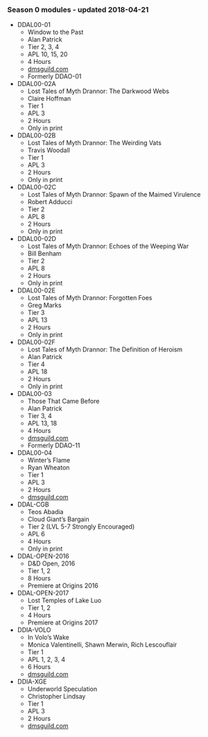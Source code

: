 ### Season 0 modules - updated 2018-04-21
* DDAL00-01
  * Window to the Past
  * Alan Patrick
  * Tier 2, 3, 4
  * APL 10, 15, 20
  * 4 Hours
  * [dmsguild.com](http://www.dmsguild.com/product/200609/DDAL0001-Window-to-the-Past?affiliate_id=757342)
  * Formerly DDAO-01
* DDAL00-02A
  * Lost Tales of Myth Drannor: The Darkwood Webs
  * Claire Hoffman
  * Tier 1
  * APL 3
  * 2 Hours
  * Only in print
* DDAL00-02B
  * Lost Tales of Myth Drannor: The Weirding Vats
  * Travis Woodall
  * Tier 1
  * APL 3
  * 2 Hours
  * Only in print
* DDAL00-02C
  * Lost Tales of Myth Drannor: Spawn of the Maimed Virulence
  * Robert Adducci
  * Tier 2
  * APL 8
  * 2 Hours
  * Only in print
* DDAL00-02D
  * Lost Tales of Myth Drannor: Echoes of the Weeping War
  * Bill Benham
  * Tier 2
  * APL 8
  * 2 Hours
  * Only in print
* DDAL00-02E
  * Lost Tales of Myth Drannor: Forgotten Foes
  * Greg Marks
  * Tier 3
  * APL 13
  * 2 Hours
  * Only in print
* DDAL00-02F
  * Lost Tales of Myth Drannor: The Definition of Heroism
  * Alan Patrick
  * Tier 4
  * APL 18
  * 2 Hours
  * Only in print
* DDAL00-03
  * Those That Came Before
  * Alan Patrick
  * Tier 3, 4
  * APL 13, 18
  * 4 Hours
  * [dmsguild.com](http://www.dmsguild.com/product/230030/DDAL0003-Those-That-Came-Before?affiliate_id=757342)
  * Formerly DDAO-11
* DDAL00-04
  * Winter’s Flame
  * Ryan Wheaton
  * Tier 1
  * APL 3
  * 2 Hours
  * [dmsguild.com](http://www.dmsguild.com/product/229261/DDAL0004-Winters-Flame-5e?affiliate_id=757342)
* DDAL-CGB
  * Teos Abadia
  * Cloud Giant’s Bargain
  * Tier 2 (LVL 5-7 Strongly Encouraged)
  * APL 6
  * 4 Hours
  * Only in print
* DDAL-OPEN-2016
  * D&D Open, 2016
  * Tier 1, 2
  * 8 Hours
  * Premiere at Origins 2016
* DDAL-OPEN-2017
  * Lost Temples of Lake Luo
  * Tier 1, 2
  * 4 Hours
  * Premiere at Origins 2017
* DDIA-VOLO
  * In Volo’s Wake
  * Monica Valentinelli, Shawn Merwin, Rich Lescouflair
  * Tier 1
  * APL 1, 2, 3, 4
  * 6 Hours
  * [dmsguild.com](http://www.dmsguild.com/product/203580/In-Volos-Wake-5e?affiliate_id=757342)
* DDIA-XGE
  * Underworld Speculation
  * Christopher Lindsay
  * Tier 1
  * APL 3
  * 2 Hours
  * [dmsguild.com](http://www.dmsguild.com/product/230970/DDIAXGE-Underworld-Speculation?affiliate_id=757342)
